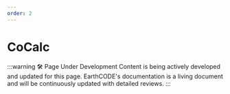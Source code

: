 ```yaml
---
order: 2
---
```


# CoCalc
:::warning 🛠️ Page Under Development
Content is being actively developed and updated for this page. EarthCODE's documentation is a living document and will be continuously updated with detailed reviews.
:::
